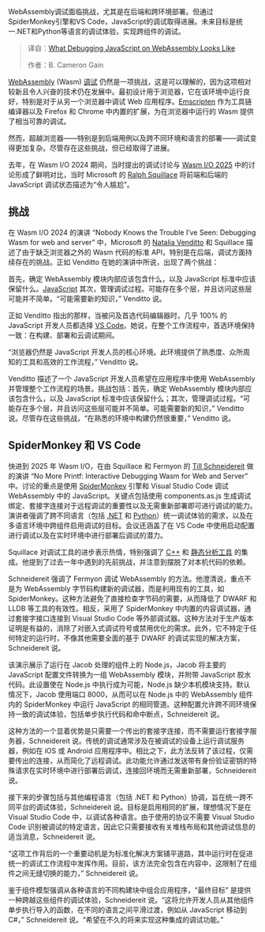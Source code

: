 <!--
title: WebAssembly上的JavaScript调试初体验
cover: https://cdn.thenewstack.io/media/2025/08/fc40b303-alex-shuper-m1q6xm0oxi8-unsplash.jpg
summary: WebAssembly调试面临挑战，尤其是在后端和跨环境部署。但通过SpiderMonkey引擎和VS Code，JavaScript的调试取得进展。未来目标是统一.NET和Python等语言的调试体验，实现跨组件的调试。
-->

WebAssembly调试面临挑战，尤其是在后端和跨环境部署。但通过SpiderMonkey引擎和VS Code，JavaScript的调试取得进展。未来目标是统一.NET和Python等语言的调试体验，实现跨组件的调试。

> 译自：[What Debugging JavaScript on WebAssembly Looks Like](https://thenewstack.io/what-debugging-javascript-on-webassembly-looks-like/)
> 
> 作者：B. Cameron Gain

[WebAssembly](https://thenewstack.io/webassembly/) (Wasm) [调试](https://thenewstack.io/master-the-art-of-python-debugging-with-these-tips/) 仍然是一项挑战，这是可以理解的，因为这项相对较新且令人兴奋的技术仍在发展中。最初设计用于浏览器，它在该环境中运行良好，特别是对于从另一个浏览器中调试 Web 应用程序。[Emscripten](https://thenewstack.io/how-to-compile-c-code-into-webassembly-with-emscripten/) 作为工具链编译器以及 Firefox 和 Chrome 中内置的扩展，为在浏览器中运行的 Wasm 提供了相当可靠的调试。

然而，超越浏览器——特别是到后端用例以及跨不同环境和语言的部署——调试变得更加复杂。尽管存在这些挑战，但已经取得了进展。

去年，在 Wasm I/O 2024 期间，当时提出的调试讨论与 [Wasm I/O 2025](https://2025.wasm.io/) 中的讨论形成了鲜明对比，当时 Microsoft 的 [Ralph Squillace](https://github.com/squillace) 将前端和后端的 JavaScript 调试状态描述为“令人尴尬”。

## 挑战

在 Wasm I/O 2024 的演讲 “Nobody Knows the Trouble I’ve Seen: Debugging Wasm for web and server” 中，Microsoft 的 [Natalia Venditto](https://www.linkedin.com/in/anfibiacreativa/) 和 Squillace 描述了由于缺乏浏览器之外的 Wasm 代码的标准 API，特别是在后端，调试方面持续存在的挑战。正如 Venditto 在她的演讲中所说，出现了两个挑战：

首先，确定 WebAssembly 模块内部应该包含什么，以及 JavaScript 标准中应该保留什么。[JavaScript](https://thenewstack.io/introduction-to-javascript/) 其次，管理调试过程。可能存在多个层，并且访问这些层可能并不简单。“可能需要新的知识，” Venditto 说。

正如 Venditto 指出的那样，当被问及首选代码编辑器时，几乎 100% 的 JavaScript 开发人员都选择 [VS Code](https://thenewstack.io/how-to-use-vs-code-for-python-and-why-you-should/)。她说，在整个工作流程中，首选环境保持一致：在构建、部署和云调试期间。

“浏览器仍然是 JavaScript 开发人员的核心环境。此环境提供了熟悉度、众所周知的工具和高效的工作流程，” Venditto 说。

Venditto 描述了一个 JavaScript 开发人员希望在应用程序中使用 WebAssembly 并管理整个工作流程的场景。挑战包括：首先，确定 WebAssembly 模块内部应该包含什么，以及 JavaScript 标准中应该保留什么；其次，管理调试过程。“可能存在多个层，并且访问这些层可能并不简单。可能需要新的知识，” Venditto 说。尽管存在这些挑战，“在熟悉的环境中构建仍然很重要，” Venditto 说。

## SpiderMonkey 和 VS Code

快进到 2025 年 Wasm I/O，在由 Squillace 和 Fermyon 的 [Till Schneidereit](https://www.linkedin.com/in/tillschneidereit/?originalSubdomain=de) 做的演讲 “No More Printf: Interactive Debugging Wasm for Web and Server” 中。讨论的重点是使用 [SpiderMonkey](https://thenewstack.io/python-meets-javascript-wasm-with-the-magic-of-pythonmonkey/) 引擎和 Visual Studio Code 调试 WebAssembly 中的 JavaScript。关键点包括使用 components.as.js 生成调试绑定、套接字连接对于远程调试的重要性以及无需重新部署即可进行调试的能力。演讲者强调了跨不同语言（包括 [.NET](https://thenewstack.io/net-modernization-github-copilot-upgrade-eases-migrations/) 和 [Python](https://thenewstack.io/what-is-python/)）统一调试体验的需求，以及在多语言环境中跨组件启用调试的目标。会议还涵盖了在 VS Code 中使用启动配置进行调试以及在实时环境中进行部署后调试的潜力。

Squillace 对调试工具的进步表示热情，特别强调了 [C++](https://thenewstack.io/feds-critical-software-must-drop-c-c-by-2026-or-face-risk/) 和 [静态分析工具](https://thenewstack.io/how-static-analysis-can-save-your-software/) 的集成。他提到了过去一年中遇到的先前挑战，并注意到摆脱了对本机代码的依赖。

Schneidereit 强调了 Fermyon 调试 WebAssembly 的方法。他澄清说，重点不是为 WebAssembly 字节码构建新的调试器，而是利用现有的工具，如 SpiderMonkey。这种方法避免了直接检查字节码的需要，从而降低了 DWARF 和 LLDB 等工具的有效性。相反，采用了 SpiderMonkey 中内置的内容调试器，通过套接字接口连接到 Visual Studio Code 等外部调试器。这种方法对于生产版本证明是有益的，消除了对嵌入式调试符号或禁用优化的需求。此外，它不特定于任何特定的运行时，不像其他需要全面的基于 DWARF 的调试实现的解决方案，Schneidereit 说。

该演示展示了运行在 Jacob 处理的组件上的 Node.js，Jacob 将主要的 JavaScript 配置文件转换为一组 WebAssembly 模块，并附带 JavaScript 胶水代码。此设置使在 Node.js 中执行成为可能，Node.js 缺少本机模块支持。默认情况下，Jacob 使用端口 8000，从而可以在 Node.js 中的 WebAssembly 组件内的 SpiderMonkey 中运行 JavaScript 的相同管道。这种配置允许跨不同环境保持一致的调试体验，包括单步执行代码和命中断点，Schneidereit 说。

这种方法的一个显着优势是只需要一个传出的套接字连接，而不需要运行套接字服务器，Schneidereit 说。传统的调试通常涉及在被调试的设备上运行调试服务器，例如在 iOS 或 Android 应用程序中。相比之下，此方法反转了该过程，仅需要传出的连接，从而简化了远程调试。此功能允许通过发送带有身份验证密钥的特殊请求在实时环境中进行部署后调试，连接回环境而无需重新部署，Schneidereit 说。

接下来的步骤包括与其他编程语言（包括 .NET 和 Python）协调，旨在统一跨不同平台的调试体验，Schneidereit 说。目标是启用相同的扩展，理想情况下是在 Visual Studio Code 中，以调试各种语言。由于使用的协议不需要 Visual Studio Code 识别被调试的特定语言，因此它只需要接收有关堆栈布局和其他调试信息的适当消息，Schneidereit 说。

“这项工作背后的一个重要动机是为标准化解决方案铺平道路，其中运行时在促进统一的调试工作流程中发挥作用。目前，该方法完全包含在内容中，这限制了在组件之间无缝切换的能力，” Schneidereit 说。

鉴于组件模型强调从各种语言的不同构建块中组合应用程序，“最终目标” 是提供一种跨越这些组件的调试体验，Schneidereit 说。“这将允许开发人员从其他组件单步执行导入的函数，在不同的语言之间平滑过渡，例如从 JavaScript 移动到 C#，” Schneidereit 说。“希望在不久的将来实现这种集成的调试功能。”